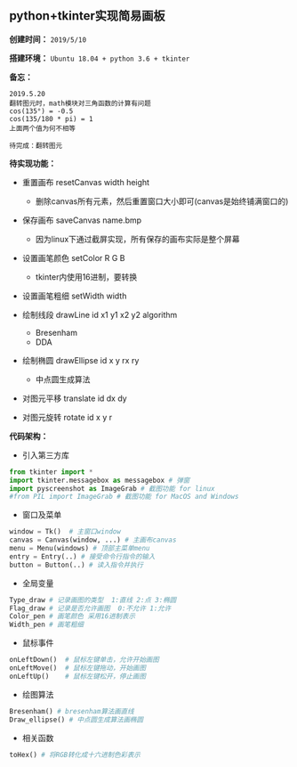 ## python+tkinter实现简易画板

**创建时间：**
`2019/5/10`

**搭建环境：**
`Ubuntu 18.04 + python 3.6 + tkinter`

**备忘：**
```
2019.5.20
翻转图元时，math模块对三角函数的计算有问题
cos(135°) = -0.5
cos(135/180 * pi) = 1
上面两个值为何不相等

待完成：翻转图元
```

**待实现功能：**
- 重置画布 resetCanvas width height
	- 删除canvas所有元素，然后重置窗口大小即可(canvas是始终铺满窗口的)
- 保存画布 saveCanvas name.bmp
	- 因为linux下通过截屏实现，所有保存的画布实际是整个屏幕
- 设置画笔颜色 setColor R G B
	- tkinter内使用16进制，要转换
- 设置画笔粗细 setWidth width
- 绘制线段 drawLine id x1 y1 x2 y2 algorithm
  - Bresenham
  - DDA
- 绘制椭圆 drawEllipse id x y rx ry
  - 中点圆生成算法

- 对图元平移 translate id dx dy
- 对图元旋转 rotate id x y r

**代码架构：**
- 引入第三方库
```python
from tkinter import *
import tkinter.messagebox as messagebox # 弹窗
import pyscreenshot as ImageGrab # 截图功能 for linux
#from PIL import ImageGrab # 截图功能 for MacOS and Windows
```

- 窗口及菜单
```python
window = Tk()  # 主窗口window
canvas = Canvas(window, ...) # 主画布canvas
menu = Menu(windows) # 顶部主菜单menu
entry = Entry(..) # 接受命令行指令的输入
button = Button(..) # 读入指令并执行
```

- 全局变量
```python
Type_draw # 记录画图的类型  1:直线 2:点 3:椭圆
Flag_draw # 记录是否允许画图  0:不允许 1:允许
Color_pen # 画笔颜色 采用16进制表示
Width_pen # 画笔粗细
``` 

- 鼠标事件
```python
onLeftDown()  # 鼠标左键单击，允许开始画图
onLeftMove()  # 鼠标左键拖动，开始画图
onLeftUp()    # 鼠标左键松开，停止画图
```

- 绘图算法
```python
Bresenham() # bresenham算法画直线
Draw_ellipse() # 中点圆生成算法画椭圆
```

-  相关函数
```python
toHex() # 将RGB转化成十六进制色彩表示

```
